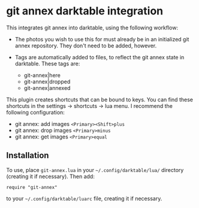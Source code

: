 git annex darktable integration
===============================

This integrates git annex into darktable, using the following workflow:

* The photos you wish to use this for must already be in an initialized git
  annex repository. They don't need to be added, however.
* Tags are automatically added to files, to reflect the git annex state in
  darktable. These tags are:

    * git-annex|here
    * git-annex|dropped
    * git-annex|annexed

This plugin creates shortcuts that can be bound to keys. You can find these
shortcuts in the settings → shortcuts → lua menu. I recommend the following
configuration:

* git annex: add images `<Primary><Shift>plus`
* git annex: drop images `<Primary>minus`
* git annex: get images `<Primary>equal`

Installation
------------

To use, place `git-annex.lua` in your `~/.config/darktable/lua/` directory
(creating it if necessary). Then add:

    require "git-annex"

to your `~/.config/darktable/luarc` file, creating it if necessary.


